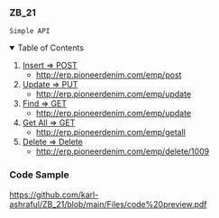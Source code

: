 ### ZB_21
```
Simple API
```

<details open="open">
  <summary>Table of Contents</summary>
  <ol>
    <li>
      <a href="#">Insert => POST</a>
      <ul>
        <li><a href="http://erp.pioneerdenim.com/emp/post">http://erp.pioneerdenim.com/emp/post</a></li>
      </ul>
    </li>
    <li>
      <a href="#">Update => PUT</a>
      <ul>
        <li><a href="http://erp.pioneerdenim.com/emp/update">http://erp.pioneerdenim.com/emp/update</a></li>
      </ul>
    </li>    
    <li>
      <a href="#">Find => GET</a>
      <ul>
        <li><a href="http://erp.pioneerdenim.com/emp/update">http://erp.pioneerdenim.com/emp/update</a></li>
      </ul>
    </li>    
    <li>
      <a href="#">Get All => GET</a>
      <ul>
        <li><a href="http://erp.pioneerdenim.com/emp/getall">http://erp.pioneerdenim.com/emp/getall</a></li>
      </ul>
    </li>    
    <li>
      <a href="#">Delete => Delete</a>
      <ul>
        <li><a href="http://erp.pioneerdenim.com/emp/delete/1009">http://erp.pioneerdenim.com/emp/delete/1009</a></li>
      </ul>
    </li>
  </ol>
</details>

### Code Sample

https://github.com/karl-ashraful/ZB_21/blob/main/Files/code%20preview.pdf
